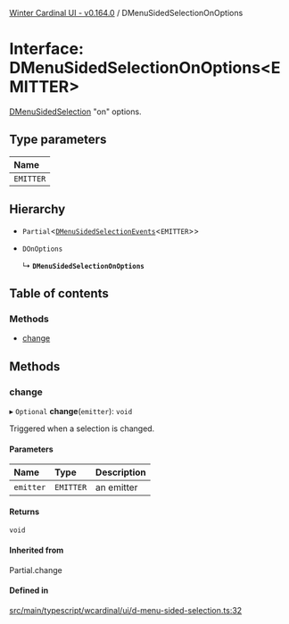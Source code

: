 [Winter Cardinal UI - v0.164.0](../index.md) / DMenuSidedSelectionOnOptions

# Interface: DMenuSidedSelectionOnOptions<EMITTER\>

[DMenuSidedSelection](../classes/DMenuSidedSelection.md) "on" options.

## Type parameters

| Name |
| :------ |
| `EMITTER` |

## Hierarchy

- `Partial`<[`DMenuSidedSelectionEvents`](DMenuSidedSelectionEvents.md)<`EMITTER`\>\>

- `DOnOptions`

  ↳ **`DMenuSidedSelectionOnOptions`**

## Table of contents

### Methods

- [change](DMenuSidedSelectionOnOptions.md#change)

## Methods

### change

▸ `Optional` **change**(`emitter`): `void`

Triggered when a selection is changed.

#### Parameters

| Name | Type | Description |
| :------ | :------ | :------ |
| `emitter` | `EMITTER` | an emitter |

#### Returns

`void`

#### Inherited from

Partial.change

#### Defined in

[src/main/typescript/wcardinal/ui/d-menu-sided-selection.ts:32](https://github.com/winter-cardinal/winter-cardinal-ui/blob/v0.164.0/src/main/typescript/wcardinal/ui/d-menu-sided-selection.ts#L32)
